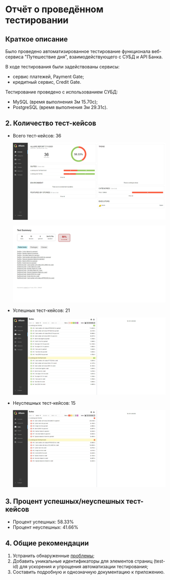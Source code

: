 # Отчёт о проведённом тестировании

## Краткое описание

Было проведено автоматизированное тестирование функционала веб-сервиса "Путешествие дня", взаимодействующего с СУБД и API Банка.

В ходе тестирования были задействованы сервисы:
* сервис платежей, Payment Gate;
* кредитный сервис, Credit Gate.

Тестирование проведено с использованием СУБД:
* MySQL (время выполнения 3м 15.70с);
* PostgreSQL (время выполнения 3м 29.31с).

## 2. Количество тест-кейсов

- Всего тест-кейсов: 36

  ![all](Images/all.jpeg)

  ![gradle](Images/gradle.jpeg)

- Успешных тест-кейсов: 21

  ![sucsess](Images/sucsess.jpeg)

- Неуспешных тест-кейсов: 15

  ![failed](Images/failed.jpeg)


## 3. Процент успешных/неуспешных тест-кейсов

- Процент успешных: 58.33%
- Процент неуспешных: 41.66%

## 4. Общие рекомендации

1. Устранить обнаруженные [проблемы](https://github.com/Iva163/Diplom/issues);
2. Добавить уникальные идентификаторы для элементов страниц (test-id) для ускорения и упрощения
   автоматизации тестирования;
3. Составить подробную и однозначную документацию к приложению.